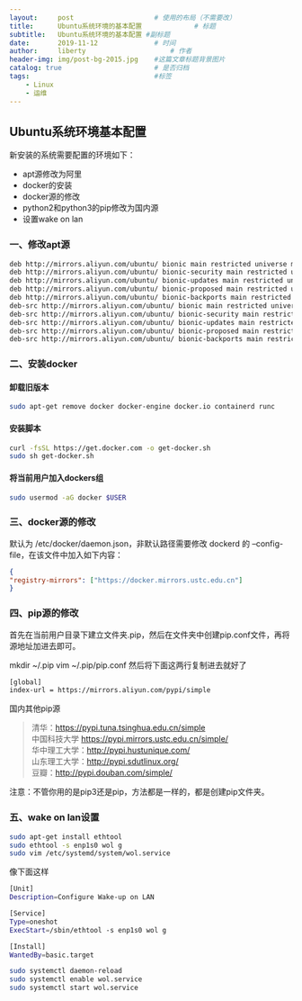 ```yaml
---
layout:     post   				    # 使用的布局（不需要改）
title:      Ubuntu系统环境的基本配置				# 标题 
subtitle:   Ubuntu系统环境的基本配置 #副标题
date:       2019-11-12 				# 时间
author:     liberty						# 作者
header-img: img/post-bg-2015.jpg 	#这篇文章标题背景图片
catalog: true 						# 是否归档
tags:								#标签
    - Linux
    - 运维
---
```


## Ubuntu系统环境基本配置

新安装的系统需要配置的环境如下：

* apt源修改为阿里
* docker的安装
* docker源的修改
* python2和python3的pip修改为国内源
* 设置wake on lan
  
### 一、修改apt源

```bash
deb http://mirrors.aliyun.com/ubuntu/ bionic main restricted universe multiverse
deb http://mirrors.aliyun.com/ubuntu/ bionic-security main restricted universe multiverse
deb http://mirrors.aliyun.com/ubuntu/ bionic-updates main restricted universe multiverse
deb http://mirrors.aliyun.com/ubuntu/ bionic-proposed main restricted universe multiverse
deb http://mirrors.aliyun.com/ubuntu/ bionic-backports main restricted universe multiverse
deb-src http://mirrors.aliyun.com/ubuntu/ bionic main restricted universe multiverse
deb-src http://mirrors.aliyun.com/ubuntu/ bionic-security main restricted universe multiverse
deb-src http://mirrors.aliyun.com/ubuntu/ bionic-updates main restricted universe multiverse
deb-src http://mirrors.aliyun.com/ubuntu/ bionic-proposed main restricted universe multiverse
deb-src http://mirrors.aliyun.com/ubuntu/ bionic-backports main restricted universe multiverse
```

### 二、安装docker

#### 卸载旧版本

```bash
sudo apt-get remove docker docker-engine docker.io containerd runc
```

#### 安装脚本

```bash
curl -fsSL https://get.docker.com -o get-docker.sh
sudo sh get-docker.sh
```

#### 将当前用户加入dockers组

```bash
sudo usermod -aG docker $USER
```

### 三、docker源的修改

默认为 /etc/docker/daemon.json，非默认路径需要修改 dockerd 的 –config-file，在该文件中加入如下内容：

```json
{
"registry-mirrors": ["https://docker.mirrors.ustc.edu.cn"]
}
```

### 四、pip源的修改

首先在当前用户目录下建立文件夹.pip，然后在文件夹中创建pip.conf文件，再将源地址加进去即可。

mkdir ~/.pip
vim ~/.pip/pip.conf
然后将下面这两行复制进去就好了

```bash
[global]
index-url = https://mirrors.aliyun.com/pypi/simple
```

国内其他pip源

> 清华：<https://pypi.tuna.tsinghua.edu.cn/simple>  
中国科技大学 <https://pypi.mirrors.ustc.edu.cn/simple/>  
华中理工大学：<http://pypi.hustunique.com/>  
山东理工大学：<http://pypi.sdutlinux.org/>  
豆瓣：<http://pypi.douban.com/simple/>  

注意：不管你用的是pip3还是pip，方法都是一样的，都是创建pip文件夹。

### 五、wake on lan设置

```bash
sudo apt-get install ethtool
sudo ethtool -s enp1s0 wol g
sudo vim /etc/systemd/system/wol.service
```

像下面这样

```bash
[Unit]
Description=Configure Wake-up on LAN

[Service]
Type=oneshot
ExecStart=/sbin/ethtool -s enp1s0 wol g

[Install]
WantedBy=basic.target
```

```bash
sudo systemctl daemon-reload
sudo systemctl enable wol.service
sudo systemctl start wol.service
```
